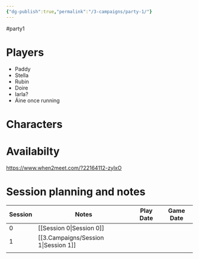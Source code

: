 ```yaml
---
{"dg-publish":true,"permalink":"/3-campaigns/party-1/"}
---
```


#party1
# Players
- Paddy
- Stella
- Rubin
- Doire
- Iarla?
- Áine once running

# Characters

# Availabilty
https://www.when2meet.com/?22164112-zylxO

# Session planning and notes
| Session | Notes         | Play Date | Game Date |
| ------- | ------------- | --------- | --------- |
| 0       | [[Session 0\|Session 0]] |           |           |
| 1       | [[3.Campaigns/Session 1\|Session 1]] |           |           |
|         |               |           |           |


